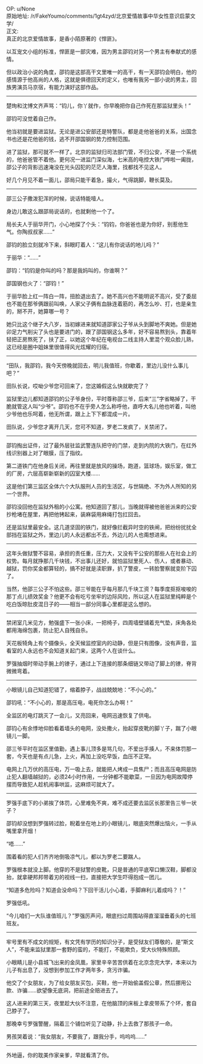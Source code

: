 
OP: u/None  
原始地址: /r/FakeYoumo/comments/1gt4zyd/北京爱情故事中华女性意识启蒙文学/  
正文:  
真正的北京爱情故事，是香小陌原著的《悍匪》。  

以互宠文小组的标准，悍匪是一部灾难，因为男主邵钧对另一个男主有奉献式的感情。  

但以政治小说的角度，邵钧是这部高干文里唯一的高干，有一天邵钧会明白，他的感情源于他高尚的人格，这就是俱德回天的定义，也唯有我另一部小说的男主，回族男演员马京宿，有能力演好这部作品。  

__________
楚珣和沈博文齐声骂：“钧儿，你丫就作，你早晚把你自己作死在那监狱里头！”  

邵钧可没觉着自己作。  

他当初就是要进监狱。无论是进公安部还是特警队，都是走他爸爸的关系，出国念书也还是花他爸的钱，逃不开邵国钢的势力控制范围。  

进了监狱，那可就不一样了。北京的监狱归司法部门管，不归公安，不是一个系统的，他爸爸管不着他。更何况一进监门深似海，七米高的电控大铁门哗啦一阖拢，邵公子的背影迅速淹没在光头囚犯的茫茫人海里，找都找不见这人。  

好几个月见不着一面儿，邵局只能干着急，撮火，气得跳脚，鞭长莫及。  

___________
邵三公子撒泼犯浑的时候，说话特能噎人。  

身边儿敢这么跟邵局说话的，也就剩他一个了。  

局长夫人于丽华开门，小心地探了个头：“钧钧，你爸爸也是为你好，别惹他生气。你陶叔叔家……”  

邵钧的脸立刻就冷下来，斜眼盯着人：“这儿有你说话的地儿吗？”  

于丽华：“……”  

邵钧：“钧钧是你叫的吗？那是我妈叫的，你谁啊？”  

邵国钢也火了：“邵钧！”  

于丽华脸上红一阵白一阵，扭脸退出去了。她不高兴也不能明说不高兴，受了委屈也不能在那爷俩跟前叫唤，人家父子俩有血脉连着筋的，再怎么吵、打，也是亲生的，掰不开，她算哪一号？  

她只比这个继子大八岁，当初嫁进来就知道邵家公子爷从头到脚地不爽她。但是她卯足力气削尖了头也是要进门的，跟了邵国钢这么多年，好不容易熬到头，靠着年轻把正房熬死了，扶了正，以她这个年纪在电视台二线主持人里混个观众脸儿熟，这已经是圈中姐妹里很值得风光炫耀的归宿。  

___________
“田队，我邵钧，我今天傍晚就回去，明儿我值班，你歇着，里边儿没什么事儿吧？”

田队长说，哎呦少爷您可回来了，您这婚假这么快就歇完了？

监狱里边儿都知道邵钧的公子爷身份，平时尊称邵三爷，后来“三”字省略掉了，干脆就管这人叫“少爷”。邵钧也不在乎旁人怎么称呼他，直呼大名儿他也听着，叫他少爷他也乐呵着，他无所谓，跟上上下下都混成一片。

田队说，少爷您才离开几天，您可不知道，罗老二发疯了，关禁闭了。

___________
邵钧掏出证件，过了最外层驻监武警连队把守的门禁，走到内院的大铁门，在红外线识别器上对了眼膜，压了指纹。

第二道铁门在他身后关闭，再往里就是放风的操场，跑道，篮球场，娱乐室，做工的厂房，六层高崭新崭新的囚室大楼……

这是他们第三监区全体六个大队服刑人员的生活区，与世隔绝、不为外人所知的另一个世界。

邵钧没回他在监狱外租的小公寓。他知道回了那儿，当晚就得被他爸爸派来的公安抄枪堵在屋里，再把他铐起来，装麻袋用麻绳打包扛回去。

还是监狱里最安全。这几道坚固的铁门，就好像拦截异时空的铁闸，把纷纷扰扰全部挡在监狱之外，里边儿的人永远都出不去，外边儿的人也甭想进来。

__________
这年头做狱警不容易，承担的责任重，压力大，又没有干公安的那些人在社会上的权势。每月就挣那几千块钱，不出事儿还好，就怕监狱里死人、伤人，或者暴动、越狱，罚你奖金都算轻的，搞不好就是渎职罪，扒了警皮，一转脸警察就变阶下囚了。

当然，他邵三公子不怕这些。邵三爷能在乎每月那几千块工资？每季度抠抠唆唆的那丁点儿绩效奖金？他更不会有吃亏坐牢的边际风险，所以这人在监狱里纯粹是个吃白饭晾肚皮混日子的——相当一部分同事心里都是这么想的。

____________
禁闭室几米见方，勉强盛下一张小床，一把椅子，四周墙壁铺着充气垫，床角各处都用海绵包裹，防止犯人自残自杀。  

天花板犄角上有个摄像头，全天候监控室内的动静，但是只有图像，没有声音，监看室的人永远也不会知道关起门来，这两个人在谈什么。  

罗强抽烟时带动手腕上的镣子，通过上下连接的那条细链又带动了脚上的镣，脊背微微弯着。  

___________
小眼镜儿自己知道犯错了，缩着脖子，战战兢兢地：“不小心的。”

邵钧吼：“不小心的，那是高压电，电死你怎么办啊！”

全监区的电灯跳灭了一会儿，又亮回来，电网迅速恢复了供电。

邵钧心有余悸地仰脸看着墙头的电网，没处撒火，抬起穿皮靴的脚丫子，踹了小眼镜儿一脚。

邵三爷平时在监区里值勤，遇上事儿顶多是骂几句，不爱出手揍人，不来体罚那一套，今天也是有点儿急，上火，再加上没吃早饭，血压不正常。

电网上几万伏的高压电，万一吸上去，就能把人烤成一具焦尸；而且高压电网是防止犯人翻墙越狱的，必须24小时作用，一分钟都不能歇菜，一旦因为电网故障停摆而导致犯人趁机闹事哄监，这麻烦可就大了。

_________
罗强手底下的小弟挨了体罚，心里难免不爽，难不成还要去监区长那里告三爷一状子？

邵钧却没想到罗强转过脸，睨着坐在地上的小眼镜儿，眼底突然爆出恼火，一手从嘴里拿开烟！

“唔……”

围着看的犯人们齐齐地倒吸凉气儿，都以为罗老二要踹人。

罗强根本就没上脚。他穿的不是狱警的皮靴，只是普通的平底窄口懒汉鞋，脚都没抬，就拿硬邦邦带着刃的视线一扫，直接把大学生吓得抱成一团儿。

“知道多危险吗？知道会没命吗？下回干活儿小心着，手脚麻利儿着成吗？！”

罗强低吼。

“今儿咱们一大队谁值班儿？”罗强厉声问，眼底扫过周围站得直溜溜垂着头的七班班友。

___________
牢号里有不成文的规矩，有文凭有学历的知识分子，是受狱友们尊敬的，是“斯文人”，不能来监狱里那一套野的蛮的，不能打，不能欺负，受大伙特殊照顾。  

小眼睛儿是小县城飞出来的金凤凰，家里辛辛苦苦供着在北京念完大学，本来以为儿子有出息了，没想到参加工作才两年多，贪污诈骗。  

他交了个女朋友，为了给女朋友买包，买鞋，他一开始偷盖假公章，然后挪用公款、诈骗……欲望像无底洞，把前途全赔进去了。  

这人进来的第三天，夜里趁大伙不注意，在他脑顶的床板上拿皮带系了个环，套自己脖子了。  

那晚幸亏罗强警醒，隔着三个铺位听见了动静，扑上去救了那孩子一命。  

男孩哭着说：“我女朋友，不要我了，跟我分手，呜呜呜……”    

__________
外地逼，你的耽美作家亲爹，早就看清了你。
